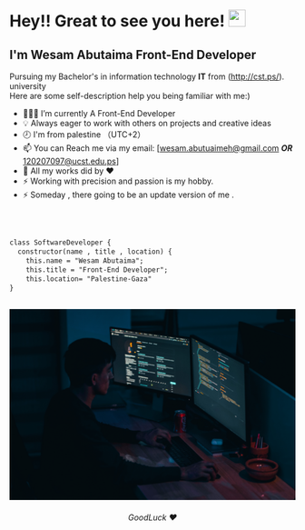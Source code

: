 # Hey!! Great to see you here! <img src="/src/wave.gif" width="30px" height="30px">
##  I'm Wesam Abutaima Front-End Developer

Pursuing my Bachelor's in information technology **IT**  from (http://cst.ps/). university  <br/>
Here are some self-description help you being familiar with me:)

- 👨🏻‍💻 I’m currently A Front-End Developer
- 💡 Always eager to work with others on projects and creative ideas
- 🕗 I'm from palestine （UTC+2）
- 📫 You can Reach me via my email: [wesam.abutuaimeh@gmail.com **_OR_** 120207097@ucst.edu.ps]
- 🔰 All my works did by ❤️ 
- ⚡ Working with precision and passion is my hobby.
- ⚡ Someday , there going to be an update version of me .
<br/>

<pre>
<code>
class SoftwareDeveloper {
  constructor(name , title , location) {
    this.name = "Wesam Abutaima";
    this.title = "Front-End Developer";
    this.location= "Palestine-Gaza"
}
</code>
</pre>

<img src="mohammad-rahmani-_Fx34KeqIEw-unsplash.jpg" alt="imgs" width="100%" height="80%"></img>

<h6 align="center">GoodLuck ❤️</h6>

